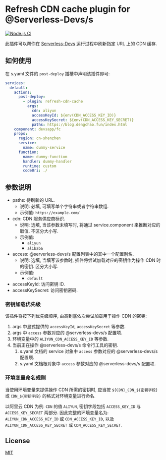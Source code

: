 # Refresh CDN cache plugin for @Serverless-Devs/s

[![Node.js CI](https://github.com/DevDengChao/refresh-cdn-cache/actions/workflows/default.yml/badge.svg?branch=master&event=push)](https://github.com/DevDengChao/refresh-cdn-cache/actions/workflows/default.yml)

此插件可以帮你在 [Serverless-Devs](https://github.com/Serverless-Devs/Serverless-Devs) 运行过程中刷新指定 URL 上的 CDN 缓存.

## 如何使用

在 s.yaml 文件的 `post-deploy` 插槽中声明该插件即可:

```yaml
services:
  default:
    actions:
      post-deploy:
        - plugin: refresh-cdn-cache
          args:
            cdn: aliyun
            accessKeyId: ${env(CDN_ACCESS_KEY_ID)}
            accessKeySecret: ${env(CDN_ACCESS_KEY_SECRET)}
            paths: https://blog.dengchao.fun/index.html
    component: devsapp/fc
    props:
      region: cn-shenzhen
      service:
        name: dummy-service
      function:
        name: dummy-function
        handler: dummy-handler
        runtime: custom
        codeUri: ./
```

## 参数说明

+ paths: 待刷新的 URL.
    + 说明: 必填, 可填写单个字符串或者字符串数组.
    + 示例值: `https://example.com/`
+ cdn: CDN 服务供应商标识.
    + 说明: 选填, 当该参数未填写时, 将通过 service.component 来推断对应的取值. 不区分大小写.
    + 示例值:
        + `aliyun`
        + `alibaba`
+ access: @serverless-devs/s 配置列表中的其中一个配置别名.
    + 说明: 选填, 当填写该参数时, 插件将尝试加载对应的密钥作为操作 CDN 时的密钥. 区分大小写.
    + 示例值:
        + `default`
+ accessKeyId: 访问密钥 ID.
+ accessKeySecret: 访问密钥密码.

### 密钥加载优先级

该插件将按下列优先级顺序, 由高到底依次尝试加载用于操作 CDN 的密钥:

1. args 中显式提供的 `accessKeyId`, `accessKeySecret` 等参数.
2. args 中 `access` 参数对应的 @serverless-devs/s 配置项.
3. 环境变量中的 `ALIYUN_CDN_ACCESS_KEY_ID` 等参数.
4. 当前正在操作 @serverless-devs/s 命令行工具的密钥.
    1. s.yaml 文档的 service 对象中 `access` 参数对应的 @serverless-devs/s 配置项.
    2. s.yaml 文档根对象中 `access` 参数对应的 @serverless-devs/s 配置项.

### 环境变量命名规则

当使用环境变量来提供操作 CDN 所需的密钥时, 应当按 `${CDN}_CDN_${密钥字段}` 或 `CDN_${密钥字段}` 的格式对环境变量进行命名.

以阿里云 CDN 为例: `CDN` 的值 `ALIYUN`, 密钥字段包括 `ACCESS_KEY_ID` 与 `ACCESS_KEY_SECRET` 两部分.
因此完整的环境变量名为: `ALIYUN_CDN_ACCESS_KEY_ID` 或 `CDN_ACCESS_KEY_ID`, 以及 `ALIYUN_CDN_ACCESS_KEY_SECRET`
或 `CDN_ACCESS_KEY_SECRET`.

## License

[MIT](./LICENSE)
